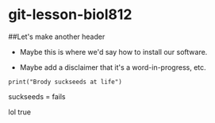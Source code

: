 # git-lesson-biol812

##Let's make another header

* Maybe this is where we'd say how to install our software.

* Maybe add a disclaimer that it's a word-in-progress, etc.

```(r)
print("Brody suckseeds at life")
```

suckseeds = fails

lol true
